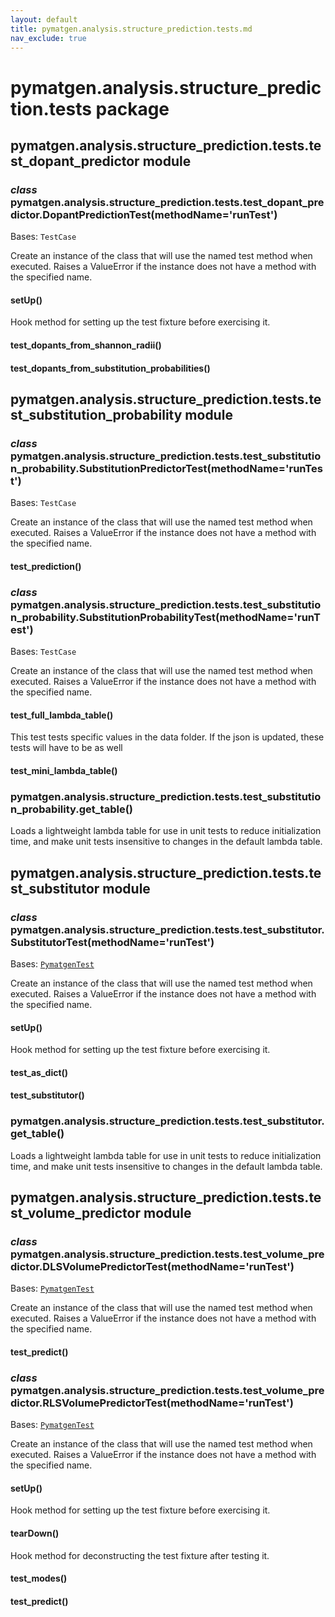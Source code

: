 ```yaml
---
layout: default
title: pymatgen.analysis.structure_prediction.tests.md
nav_exclude: true
---
```


# pymatgen.analysis.structure_prediction.tests package


## pymatgen.analysis.structure_prediction.tests.test_dopant_predictor module


### _class_ pymatgen.analysis.structure_prediction.tests.test_dopant_predictor.DopantPredictionTest(methodName='runTest')
Bases: `TestCase`

Create an instance of the class that will use the named test
method when executed. Raises a ValueError if the instance does
not have a method with the specified name.


#### setUp()
Hook method for setting up the test fixture before exercising it.


#### test_dopants_from_shannon_radii()

#### test_dopants_from_substitution_probabilities()
## pymatgen.analysis.structure_prediction.tests.test_substitution_probability module


### _class_ pymatgen.analysis.structure_prediction.tests.test_substitution_probability.SubstitutionPredictorTest(methodName='runTest')
Bases: `TestCase`

Create an instance of the class that will use the named test
method when executed. Raises a ValueError if the instance does
not have a method with the specified name.


#### test_prediction()

### _class_ pymatgen.analysis.structure_prediction.tests.test_substitution_probability.SubstitutionProbabilityTest(methodName='runTest')
Bases: `TestCase`

Create an instance of the class that will use the named test
method when executed. Raises a ValueError if the instance does
not have a method with the specified name.


#### test_full_lambda_table()
This test tests specific values in the data folder. If the
json is updated, these tests will have to be as well


#### test_mini_lambda_table()

### pymatgen.analysis.structure_prediction.tests.test_substitution_probability.get_table()
Loads a lightweight lambda table for use in unit tests to reduce
initialization time, and make unit tests insensitive to changes in the
default lambda table.

## pymatgen.analysis.structure_prediction.tests.test_substitutor module


### _class_ pymatgen.analysis.structure_prediction.tests.test_substitutor.SubstitutorTest(methodName='runTest')
Bases: [`PymatgenTest`](pymatgen.util.md#pymatgen.util.testing.PymatgenTest)

Create an instance of the class that will use the named test
method when executed. Raises a ValueError if the instance does
not have a method with the specified name.


#### setUp()
Hook method for setting up the test fixture before exercising it.


#### test_as_dict()

#### test_substitutor()

### pymatgen.analysis.structure_prediction.tests.test_substitutor.get_table()
Loads a lightweight lambda table for use in unit tests to reduce
initialization time, and make unit tests insensitive to changes in the
default lambda table.

## pymatgen.analysis.structure_prediction.tests.test_volume_predictor module


### _class_ pymatgen.analysis.structure_prediction.tests.test_volume_predictor.DLSVolumePredictorTest(methodName='runTest')
Bases: [`PymatgenTest`](pymatgen.util.md#pymatgen.util.testing.PymatgenTest)

Create an instance of the class that will use the named test
method when executed. Raises a ValueError if the instance does
not have a method with the specified name.


#### test_predict()

### _class_ pymatgen.analysis.structure_prediction.tests.test_volume_predictor.RLSVolumePredictorTest(methodName='runTest')
Bases: [`PymatgenTest`](pymatgen.util.md#pymatgen.util.testing.PymatgenTest)

Create an instance of the class that will use the named test
method when executed. Raises a ValueError if the instance does
not have a method with the specified name.


#### setUp()
Hook method for setting up the test fixture before exercising it.


#### tearDown()
Hook method for deconstructing the test fixture after testing it.


#### test_modes()

#### test_predict()